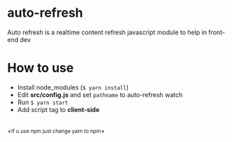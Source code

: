 # auto-refresh
Auto refresh is a realtime content refresh javascript module to help in front-end dev

# How to use
- Install node_modules (<code>$ yarn install</code>)
- Edit <b>src/config.js</b> and set <code>pathname</code> to auto-refresh watch
- Run <code>$ yarn start</code>
- Add script tag <code><script src="https://localhost:8291/refresh.js" type="module"></script></code> to <b>client-side</b>

<br>
+<small>If u use npm just change yarn to npm</small>+
